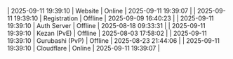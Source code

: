 | 2025-09-11 19:39:10 | Website | Online | 2025-09-11 19:39:07 |
| 2025-09-11 19:39:10 | Registration | Offline | 2025-09-09 16:40:23 |
| 2025-09-11 19:39:10 | Auth Server | Offline | 2025-08-18 09:33:31 |
| 2025-09-11 19:39:10 | Kezan (PvE) | Offline | 2025-08-03 17:58:02 |
| 2025-09-11 19:39:10 | Gurubashi (PvP) | Offline | 2025-08-23 21:44:06 |
| 2025-09-11 19:39:10 | Cloudflare | Online | 2025-09-11 19:39:07 |
